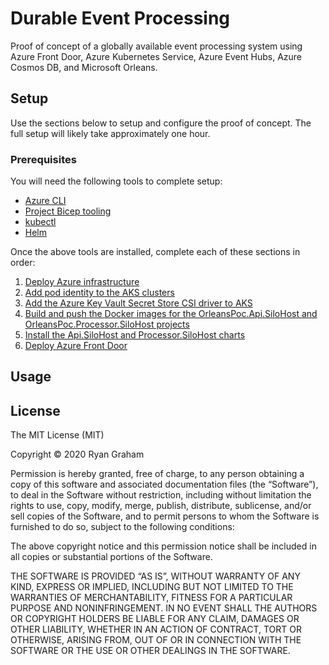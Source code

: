 # Durable Event Processing

Proof of concept of a globally available event processing system using Azure Front Door, Azure Kubernetes Service, Azure Event Hubs, Azure Cosmos DB, and Microsoft Orleans.

## Setup

Use the sections below to setup and configure the proof of concept. The full setup will likely take approximately one hour.

### Prerequisites
You will need the following tools to complete setup:

- [Azure CLI](https://docs.microsoft.com/en-us/cli/azure/install-azure-cli)
- [Project Bicep tooling](https://github.com/Azure/bicep/blob/main/docs/installing.md)
- [kubectl](https://kubernetes.io/docs/tasks/tools/)
- [Helm](https://helm.sh/docs/intro/install/)

Once the above tools are installed, complete each of these sections in order:

1. [Deploy Azure infrastructure](docs/1.iac.md)
1. [Add pod identity to the AKS clusters](docs/2.podidentity.md)
1. [Add the Azure Key Vault Secret Store CSI driver to AKS](docs/3.akvsecretstore.md)
1. [Build and push the Docker images for the OrleansPoc.Api.SiloHost and OrleansPoc.Processor.SiloHost projects](docs/4.buildimages.md)
1. [Install the Api.SiloHost and Processor.SiloHost charts](docs/5.installapps.md)
1. [Deploy Azure Front Door](docs/6.frontdoor.md)

## Usage

## License

The MIT License (MIT)

Copyright © 2020 Ryan Graham

Permission is hereby granted, free of charge, to any person obtaining a copy of this software and associated documentation files (the “Software”), to deal in the Software without restriction, including without limitation the rights to use, copy, modify, merge, publish, distribute, sublicense, and/or sell copies of the Software, and to permit persons to whom the Software is furnished to do so, subject to the following conditions:

The above copyright notice and this permission notice shall be included in all copies or substantial portions of the Software.

THE SOFTWARE IS PROVIDED “AS IS”, WITHOUT WARRANTY OF ANY KIND, EXPRESS OR IMPLIED, INCLUDING BUT NOT LIMITED TO THE WARRANTIES OF MERCHANTABILITY, FITNESS FOR A PARTICULAR PURPOSE AND NONINFRINGEMENT. IN NO EVENT SHALL THE AUTHORS OR COPYRIGHT HOLDERS BE LIABLE FOR ANY CLAIM, DAMAGES OR OTHER LIABILITY, WHETHER IN AN ACTION OF CONTRACT, TORT OR OTHERWISE, ARISING FROM, OUT OF OR IN CONNECTION WITH THE SOFTWARE OR THE USE OR OTHER DEALINGS IN THE SOFTWARE.